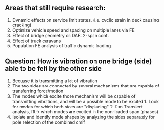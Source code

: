 ## Areas that still require research:

1. Dynamic effects on service limit states. (i.e. cyclic strain in deck causing cracking)
2. Optimize vehicle speed and spacing on multiple lanes via FE
3. Effect of bridge geometry on DAF: 2-span cont.
4. Effect of truck caravans
5. Population FE analysis of traffic dynamic loading

## Question: How is vibration on one bridge (side) able to be felt by the other side
1. Becuase it is transmitting a lot of vibration
  1. The two sides are connected by several mechanisms that are capable of transferring force/motion
  2. The modes which excite those mechanism will be capable of transmitting vibrations, and will be a possible mode to be excited
    1. Look for modes for which both sides are "displacing"
    2. Run Transient analysis, fft-> which modes are excited in the non-loaded span (phases)
  3. Isolate and identify mode shapes by analyzing the sides separately for pole selection of the combined cmif
